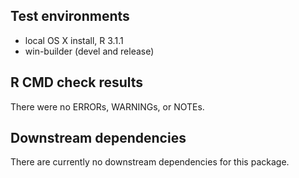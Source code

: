## Test environments
* local OS X install, R 3.1.1
* win-builder (devel and release)

## R CMD check results
There were no ERRORs, WARNINGs, or NOTEs.
  
## Downstream dependencies
There are currently no downstream dependencies for this package.
